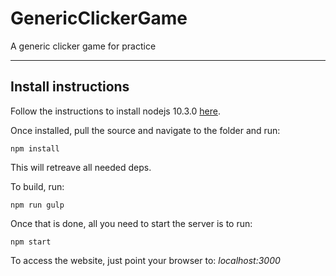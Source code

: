 # GenericClickerGame
A generic clicker game for practice

---

## Install instructions

Follow the instructions to install nodejs 10.3.0 [here](https://nodejs.org/en/download/current/).

Once installed, pull the source and navigate to the folder and run:

```
npm install
```

This will retreave all needed deps.

To build, run:

```
npm run gulp
```

Once that is done, all you need to start the server is to run:

```
npm start
```

To access the website, just point your browser to: *localhost:3000*

